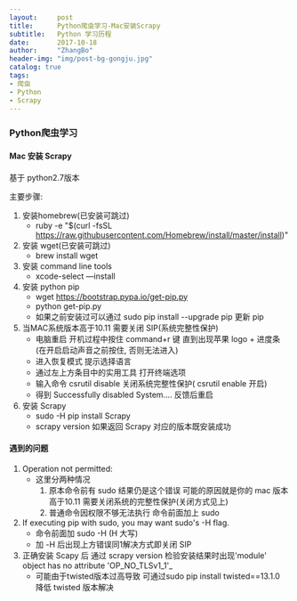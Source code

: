 ```yaml
---
layout:     post
title:      Python爬虫学习-Mac安装Scrapy
subtitle:   Python 学习历程
date:       2017-10-18
author:     "ZhangBo"
header-img: "img/post-bg-gongju.jpg"
catalog: true
tags:
- 爬虫
- Python
- Scrapy
---
```

### Python爬虫学习

#### Mac 安装 Scrapy

基于 python2.7版本

主要步骤:
1. 安装homebrew(已安装可跳过)
	- ruby -e "$(curl -fsSL https://raw.githubusercontent.com/Homebrew/install/master/install)"
2. 安装 wget(已安装可跳过)
	- brew install wget
3. 安装 command line tools
	- xcode-select —install
4. 安装 python pip 
	-  wget https://bootstrap.pypa.io/get-pip.py
	-  python get-pip.py
	- 如果之前安装过可以通过 sudo pip install --upgrade pip 更新 pip
5. 当MAC系统版本高于10.11 需要关闭 SIP(系统完整性保护)
	- 电脑重启 开机过程中按住 command+r 键 直到出现苹果 logo + 进度条(在开启启动声音之前按住, 否则无法进入)
	- 进入恢复模式 提示选择语言
	- 通过左上方条目中的实用工具 打开终端选项
	- 输入命令 csrutil disable 关闭系统完整性保护( csrutil enable 开启)
	- 得到 Successfully disabled System…. 反馈后重启
6. 安装 Scrapy
	- sudo -H pip install Scrapy
	- scrapy version 如果返回 Scrapy 对应的版本既安装成功

#### 遇到的问题

1. Operation not permitted:
	- 这里分两种情况
		1. 原本命令前有 sudo 结果仍是这个错误 可能的原因就是你的 mac 版本高于10.11 需要关闭系统的完整性保护(关闭方式见上)
		2. 普通命令因权限不够无法执行 命令前面加上 sudo
2. If executing pip with sudo, you may want sudo's -H flag.
	-  命令前面加 sudo -H (H 大写)
	-  加 -H 后出现上方错误同1解决方式即关闭 SIP
3. 正确安装 Scapy 后 通过 scrapy version 检验安装结果时出现'module' object has no attribute 'OP\_NO\_TLSv1\_1'\_
	- 可能由于twisted版本过高导致 可通过sudo pip install twisted==13.1.0 降低 twisted 版本解决